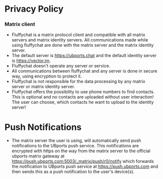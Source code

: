 # Privacy Policy
### Matrix client

* Fluffychat is a matrix protocol client and compatible with all matrix servers and matrix identity servers. All communications made while using fluffychat are done with the matrix server and the matrix identity server.
* The default server is https://ubports.chat and the default identity server is https://vector.im.
* Fluffychat doesn't operate any server or service.
* All communications between fluffychat and any server is done in secure way, using encryption to protect it.
* Fluffychat is not responsible for the data processing by any matrix server or matrix identity server.
* Fluffychat offers the possibility to use phone numbers to find contacts. This is optional and no contacts are uploaded without user interaction! The user can choose, which contacts he want to upload to the identity server!

# Push Notifications

* The matrix server the user is using, will automatically send push notifications to the UBports push service. This notifications are encrypted with https on the way from the matrix server to the official ubports matrix gateway at https://push.ubports.com:5003/_matrix/push/r0/notify which forwards the notification to UBports push service at https://push.ubports.com and then sends this as a push notification to the user's device(s).
